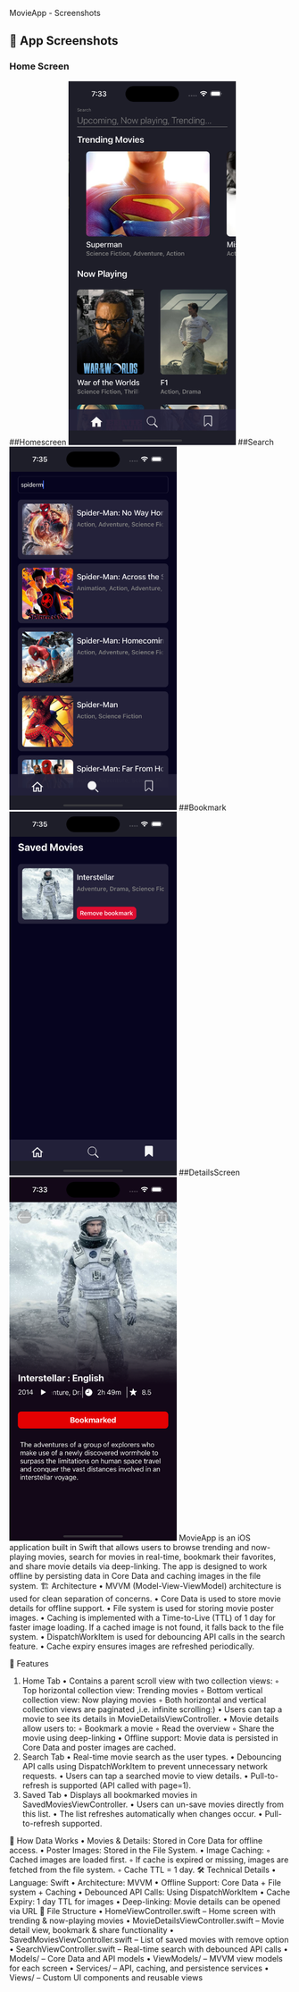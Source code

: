 MovieApp - Screenshots

## 📱 App Screenshots

### Home Screen
##Homescreen
<img src="AppScreenshots/Homescreen.png" width="300">
##Search
<img src="AppScreenshots/Search.png" width="300">
##Bookmark
<img src="AppScreenshots/Bookmarked.png" width="300">
##DetailsScreen
<img src="AppScreenshots/DetailsScreen.png" width="300">
MovieApp is an iOS application built in Swift that allows users to browse trending and now-playing movies, search for movies in real-time, bookmark their favorites, and share movie details via deep-linking. The app is designed to work offline by persisting data in Core Data and caching images in the file system.
🏗 Architecture
	•	MVVM (Model-View-ViewModel) architecture is used for clean separation of concerns.
	•	Core Data is used to store movie details for offline support.
	•	File system is used for storing movie poster images.
	•	Caching is implemented with a Time-to-Live (TTL) of 1 day for faster image loading. If a cached image is not found, it falls back to the file system.
	•	DispatchWorkItem is used for debouncing API calls in the search feature.
	•	Cache expiry ensures images are refreshed periodically.

📱 Features
1. Home Tab
	•	Contains a parent scroll view with two collection views:
	◦	Top horizontal collection view: Trending movies
	◦	Bottom vertical collection view: Now playing movies
    ◦	Both horizontal and vertical collection views are paginated ,i.e. infinite scrolling:)
	•	Users can tap a movie to see its details in MovieDetailsViewController.
	•	Movie details allow users to:
	◦	Bookmark a movie
	◦	Read the overview
	◦	Share the movie using deep-linking
	•	Offline support: Movie data is persisted in Core Data and poster images are cached.
2. Search Tab
	•	Real-time movie search as the user types.
	•	Debouncing API calls using DispatchWorkItem to prevent unnecessary network requests.
	•	Users can tap a searched movie to view details.
	•	Pull-to-refresh is supported (API called with page=1).
3. Saved Tab
	•	Displays all bookmarked movies in SavedMoviesViewController.
	•	Users can un-save movies directly from this list.
	•	The list refreshes automatically when changes occur.
	•	Pull-to-refresh supported.

🔧 How Data Works
	•	Movies & Details: Stored in Core Data for offline access.
	•	Poster Images: Stored in the File System.
	•	Image Caching:
	◦	Cached images are loaded first.
	◦	If cache is expired or missing, images are fetched from the file system.
	◦	Cache TTL = 1 day.
🛠 Technical Details
	•	Language: Swift
	•	Architecture: MVVM
	•	Offline Support: Core Data + File system + Caching
	•	Debounced API Calls: Using DispatchWorkItem
	•	Cache Expiry: 1 day TTL for images
	•	Deep-linking: Movie details can be opened via URL
📂 File Structure
	•	HomeViewController.swift – Home screen with trending & now-playing movies
	•	MovieDetailsViewController.swift – Movie detail view, bookmark & share functionality
	•	SavedMoviesViewController.swift – List of saved movies with remove option
	•	SearchViewController.swift – Real-time search with debounced API calls
	•	Models/ – Core Data and API models
	•	ViewModels/ – MVVM view models for each screen
	•	Services/ – API, caching, and persistence services
	•	Views/ – Custom UI components and reusable views
